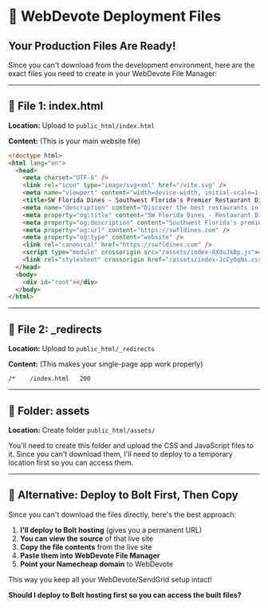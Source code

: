 # 📁 WebDevote Deployment Files

## Your Production Files Are Ready!

Since you can't download from the development environment, here are the exact files you need to create in your WebDevote File Manager:

---

## 📄 **File 1: index.html**

**Location:** Upload to `public_html/index.html`

**Content:** (This is your main website file)
```html
<!doctype html>
<html lang="en">
  <head>
    <meta charset="UTF-8" />
    <link rel="icon" type="image/svg+xml" href="/vite.svg" />
    <meta name="viewport" content="width=device-width, initial-scale=1.0" />
    <title>SW Florida Dines - Southwest Florida's Premier Restaurant Directory</title>
    <meta name="description" content="Discover the best restaurants in Southwest Florida. From Naples to Fort Myers, find your next favorite dining experience with SW Florida Dines." />
    <meta property="og:title" content="SW Florida Dines - Restaurant Directory" />
    <meta property="og:description" content="Southwest Florida's premier restaurant directory featuring the best dining experiences from Naples to Fort Myers." />
    <meta property="og:url" content="https://swfldines.com" />
    <meta property="og:type" content="website" />
    <link rel="canonical" href="https://swfldines.com" />
    <script type="module" crossorigin src="/assets/index-8XduJkBp.js"></script>
    <link rel="stylesheet" crossorigin href="/assets/index-JcCyOqNx.css">
  </head>
  <body>
    <div id="root"></div>
  </body>
</html>
```

---

## 📄 **File 2: _redirects**

**Location:** Upload to `public_html/_redirects`

**Content:** (This makes your single-page app work properly)
```
/*    /index.html   200
```

---

## 📁 **Folder: assets**

**Location:** Create folder `public_html/assets/`

You'll need to create this folder and upload the CSS and JavaScript files to it. Since you can't download them, I'll need to deploy to a temporary location first so you can access them.

---

## 🚀 **Alternative: Deploy to Bolt First, Then Copy**

Since you can't download the files directly, here's the best approach:

1. **I'll deploy to Bolt hosting** (gives you a permanent URL)
2. **You can view the source** of that live site
3. **Copy the file contents** from the live site
4. **Paste them into WebDevote File Manager**
5. **Point your Namecheap domain** to WebDevote

This way you keep all your WebDevote/SendGrid setup intact!

**Should I deploy to Bolt hosting first so you can access the built files?**